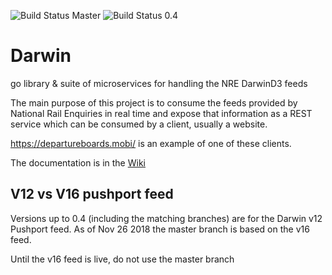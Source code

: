![Build Status Master](https://badge.area51.onl/jenkins/s/https/jenkins.area51.onl/job/peter-mount/job/nre-feeds/job/master.svg?label=Build:%20master) ![Build Status 0.4](https://badge.area51.onl/jenkins/s/https/jenkins.area51.onl/job/peter-mount/job/nre-feeds/job/0.4.svg?label=Build:%200.4)

# Darwin
go library &amp; suite of microservices for handling the NRE DarwinD3 feeds

The main purpose of this project is to consume the feeds provided by National Rail Enquiries in real time and expose that information as a REST service which can be consumed by a client, usually a website.

https://departureboards.mobi/ is an example of one of these clients.

The documentation is in the [Wiki](https://github.com/peter-mount/nre-feeds/wiki)

## V12 vs V16 pushport feed

Versions up to 0.4 (including the matching branches) are for the Darwin v12 Pushport feed. As of Nov 26 2018 the master branch is based on the v16 feed.

Until the v16 feed is live, do not use the master branch
